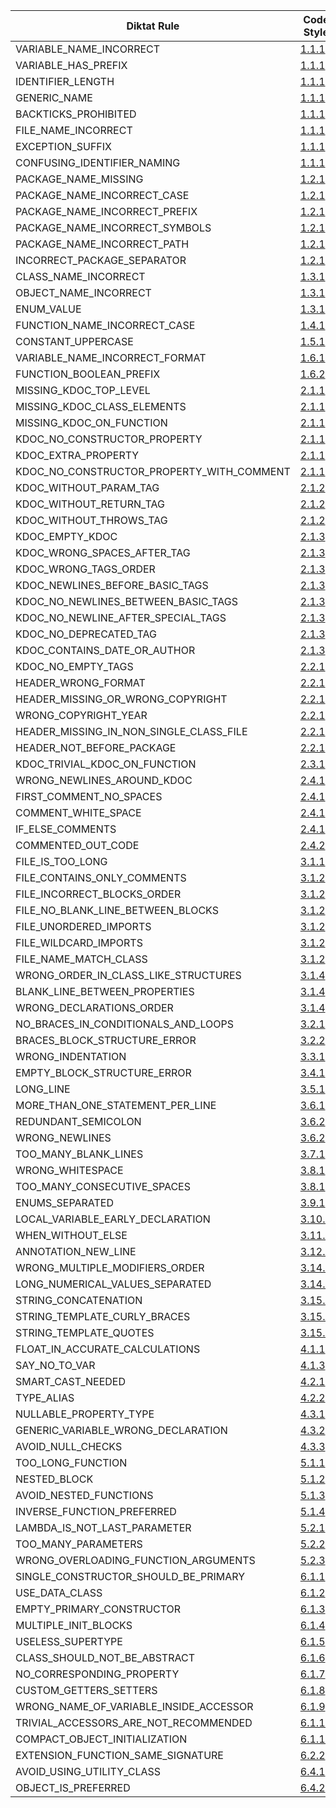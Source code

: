 | Diktat Rule | Code Style | Auto-fixed? |
| ----------------------------------------- | ------ | --- |
| VARIABLE_NAME_INCORRECT | [1.1.1](guide/diktat-coding-convention.md#r1.1.1) | no |
| VARIABLE_HAS_PREFIX | [1.1.1](guide/diktat-coding-convention.md#r1.1.1) | yes |
| IDENTIFIER_LENGTH | [1.1.1](guide/diktat-coding-convention.md#r1.1.1) | no |
| GENERIC_NAME | [1.1.1](guide/diktat-coding-convention.md#r1.1.1) | yes |
| BACKTICKS_PROHIBITED | [1.1.1](guide/diktat-coding-convention.md#r1.1.1) | no |
| FILE_NAME_INCORRECT | [1.1.1](guide/diktat-coding-convention.md#r1.1.1) | yes |
| EXCEPTION_SUFFIX | [1.1.1](guide/diktat-coding-convention.md#r1.1.1) | yes |
| CONFUSING_IDENTIFIER_NAMING | [1.1.1](guide/diktat-coding-convention.md#r1.1.1) | no |
| PACKAGE_NAME_MISSING | [1.2.1](guide/diktat-coding-convention.md#r1.2.1) | yes |
| PACKAGE_NAME_INCORRECT_CASE | [1.2.1](guide/diktat-coding-convention.md#r1.2.1) | yes |
| PACKAGE_NAME_INCORRECT_PREFIX | [1.2.1](guide/diktat-coding-convention.md#r1.2.1) | yes |
| PACKAGE_NAME_INCORRECT_SYMBOLS | [1.2.1](guide/diktat-coding-convention.md#r1.2.1) | no |
| PACKAGE_NAME_INCORRECT_PATH | [1.2.1](guide/diktat-coding-convention.md#r1.2.1) | yes |
| INCORRECT_PACKAGE_SEPARATOR | [1.2.1](guide/diktat-coding-convention.md#r1.2.1) | yes |
| CLASS_NAME_INCORRECT | [1.3.1](guide/diktat-coding-convention.md#r1.3.1) | yes |
| OBJECT_NAME_INCORRECT | [1.3.1](guide/diktat-coding-convention.md#r1.3.1) | yes |
| ENUM_VALUE | [1.3.1](guide/diktat-coding-convention.md#r1.3.1) | yes |
| FUNCTION_NAME_INCORRECT_CASE | [1.4.1](guide/diktat-coding-convention.md#r1.4.1) | yes |
| CONSTANT_UPPERCASE | [1.5.1](guide/diktat-coding-convention.md#r1.5.1) | yes |
| VARIABLE_NAME_INCORRECT_FORMAT | [1.6.1](guide/diktat-coding-convention.md#r1.6.1) | yes |
| FUNCTION_BOOLEAN_PREFIX | [1.6.2](guide/diktat-coding-convention.md#r1.6.2) | yes |
| MISSING_KDOC_TOP_LEVEL | [2.1.1](guide/diktat-coding-convention.md#r2.1.1) | no |
| MISSING_KDOC_CLASS_ELEMENTS | [2.1.1](guide/diktat-coding-convention.md#r2.1.1) | no |
| MISSING_KDOC_ON_FUNCTION | [2.1.1](guide/diktat-coding-convention.md#r2.1.1) | yes |
| KDOC_NO_CONSTRUCTOR_PROPERTY | [2.1.1](guide/diktat-coding-convention.md#r2.1.1) | yes |
| KDOC_EXTRA_PROPERTY | [2.1.1](guide/diktat-coding-convention.md#r2.1.1) | no |
| KDOC_NO_CONSTRUCTOR_PROPERTY_WITH_COMMENT | [2.1.1](guide/diktat-coding-convention.md#r2.1.1) | yes |
| KDOC_WITHOUT_PARAM_TAG | [2.1.2](guide/diktat-coding-convention.md#r2.1.2) | yes |
| KDOC_WITHOUT_RETURN_TAG | [2.1.2](guide/diktat-coding-convention.md#r2.1.2) | yes |
| KDOC_WITHOUT_THROWS_TAG | [2.1.2](guide/diktat-coding-convention.md#r2.1.2) | yes |
| KDOC_EMPTY_KDOC | [2.1.3](guide/diktat-coding-convention.md#r2.1.3) | no |
| KDOC_WRONG_SPACES_AFTER_TAG | [2.1.3](guide/diktat-coding-convention.md#r2.1.3) | yes |
| KDOC_WRONG_TAGS_ORDER | [2.1.3](guide/diktat-coding-convention.md#r2.1.3) | yes |
| KDOC_NEWLINES_BEFORE_BASIC_TAGS | [2.1.3](guide/diktat-coding-convention.md#r2.1.3) | yes |
| KDOC_NO_NEWLINES_BETWEEN_BASIC_TAGS | [2.1.3](guide/diktat-coding-convention.md#r2.1.3) | yes |
| KDOC_NO_NEWLINE_AFTER_SPECIAL_TAGS | [2.1.3](guide/diktat-coding-convention.md#r2.1.3) | yes |
| KDOC_NO_DEPRECATED_TAG | [2.1.3](guide/diktat-coding-convention.md#r2.1.3) | yes |
| KDOC_CONTAINS_DATE_OR_AUTHOR | [2.1.3](guide/diktat-coding-convention.md#r2.1.3) | no |
| KDOC_NO_EMPTY_TAGS | [2.2.1](guide/diktat-coding-convention.md#r2.2.1) | no |
| HEADER_WRONG_FORMAT | [2.2.1](guide/diktat-coding-convention.md#r2.2.1) | yes |
| HEADER_MISSING_OR_WRONG_COPYRIGHT | [2.2.1](guide/diktat-coding-convention.md#r2.2.1) | yes |
| WRONG_COPYRIGHT_YEAR | [2.2.1](guide/diktat-coding-convention.md#r2.2.1) | yes |
| HEADER_MISSING_IN_NON_SINGLE_CLASS_FILE | [2.2.1](guide/diktat-coding-convention.md#r2.2.1) | no |
| HEADER_NOT_BEFORE_PACKAGE | [2.2.1](guide/diktat-coding-convention.md#r2.2.1) | yes |
| KDOC_TRIVIAL_KDOC_ON_FUNCTION | [2.3.1](guide/diktat-coding-convention.md#r2.3.1) | no |
| WRONG_NEWLINES_AROUND_KDOC | [2.4.1](guide/diktat-coding-convention.md#r2.4.1) | yes |
| FIRST_COMMENT_NO_SPACES | [2.4.1](guide/diktat-coding-convention.md#r2.4.1) | yes |
| COMMENT_WHITE_SPACE | [2.4.1](guide/diktat-coding-convention.md#r2.4.1) | yes |
| IF_ELSE_COMMENTS | [2.4.1](guide/diktat-coding-convention.md#r2.4.1) | yes |
| COMMENTED_OUT_CODE | [2.4.2](guide/diktat-coding-convention.md#r2.4.2) | no |
| FILE_IS_TOO_LONG | [3.1.1](guide/diktat-coding-convention.md#r3.1.1) | no |
| FILE_CONTAINS_ONLY_COMMENTS | [3.1.2](guide/diktat-coding-convention.md#r3.1.2) | no |
| FILE_INCORRECT_BLOCKS_ORDER | [3.1.2](guide/diktat-coding-convention.md#r3.1.2) | yes |
| FILE_NO_BLANK_LINE_BETWEEN_BLOCKS | [3.1.2](guide/diktat-coding-convention.md#r3.1.2) | yes |
| FILE_UNORDERED_IMPORTS | [3.1.2](guide/diktat-coding-convention.md#r3.1.2) | yes |
| FILE_WILDCARD_IMPORTS | [3.1.2](guide/diktat-coding-convention.md#r3.1.2) | no |
| FILE_NAME_MATCH_CLASS | [3.1.2](guide/diktat-coding-convention.md#r3.1.2) | yes |
| WRONG_ORDER_IN_CLASS_LIKE_STRUCTURES | [3.1.4](guide/diktat-coding-convention.md#r3.1.4) | yes |
| BLANK_LINE_BETWEEN_PROPERTIES | [3.1.4](guide/diktat-coding-convention.md#r3.1.4) | yes |
| WRONG_DECLARATIONS_ORDER | [3.1.4](guide/diktat-coding-convention.md#r3.1.4) | yes |
| NO_BRACES_IN_CONDITIONALS_AND_LOOPS | [3.2.1](guide/diktat-coding-convention.md#r3.2.1) | yes |
| BRACES_BLOCK_STRUCTURE_ERROR | [3.2.2](guide/diktat-coding-convention.md#r3.2.2) | yes |
| WRONG_INDENTATION | [3.3.1](guide/diktat-coding-convention.md#r3.3.1) | yes |
| EMPTY_BLOCK_STRUCTURE_ERROR | [3.4.1](guide/diktat-coding-convention.md#r3.4.1) | yes |
| LONG_LINE | [3.5.1](guide/diktat-coding-convention.md#r3.5.1) | yes |
| MORE_THAN_ONE_STATEMENT_PER_LINE | [3.6.1](guide/diktat-coding-convention.md#r3.6.1) | yes |
| REDUNDANT_SEMICOLON | [3.6.2](guide/diktat-coding-convention.md#r3.6.2) | yes |
| WRONG_NEWLINES | [3.6.2](guide/diktat-coding-convention.md#r3.6.2) | yes |
| TOO_MANY_BLANK_LINES | [3.7.1](guide/diktat-coding-convention.md#r3.7.1) | yes |
| WRONG_WHITESPACE | [3.8.1](guide/diktat-coding-convention.md#r3.8.1) | yes |
| TOO_MANY_CONSECUTIVE_SPACES | [3.8.1](guide/diktat-coding-convention.md#r3.8.1) | yes |
| ENUMS_SEPARATED | [3.9.1](guide/diktat-coding-convention.md#r3.9.1) | yes |
| LOCAL_VARIABLE_EARLY_DECLARATION | [3.10.2](guide/diktat-coding-convention.md#r3.10.2) | no |
| WHEN_WITHOUT_ELSE | [3.11.1](guide/diktat-coding-convention.md#r3.11.1) | yes |
| ANNOTATION_NEW_LINE | [3.12.1](guide/diktat-coding-convention.md#r3.12.1) | yes |
| WRONG_MULTIPLE_MODIFIERS_ORDER | [3.14.1](guide/diktat-coding-convention.md#r3.14.1) | yes |
| LONG_NUMERICAL_VALUES_SEPARATED | [3.14.2](guide/diktat-coding-convention.md#r3.14.2) | yes |
| STRING_CONCATENATION | [3.15.1](guide/diktat-coding-convention.md#r3.15.1) | no |
| STRING_TEMPLATE_CURLY_BRACES | [3.15.2](guide/diktat-coding-convention.md#r3.15.2) | yes |
| STRING_TEMPLATE_QUOTES | [3.15.2](guide/diktat-coding-convention.md#r3.15.2) | yes |
| FLOAT_IN_ACCURATE_CALCULATIONS | [4.1.1](guide/diktat-coding-convention.md#r4.1.1) | no |
| SAY_NO_TO_VAR | [4.1.3](guide/diktat-coding-convention.md#r4.1.3) | no |
| SMART_CAST_NEEDED | [4.2.1](guide/diktat-coding-convention.md#r4.2.1) | yes |
| TYPE_ALIAS | [4.2.2](guide/diktat-coding-convention.md#r4.2.2) | no |
| NULLABLE_PROPERTY_TYPE | [4.3.1](guide/diktat-coding-convention.md#r4.3.1) | yes |
| GENERIC_VARIABLE_WRONG_DECLARATION | [4.3.2](guide/diktat-coding-convention.md#r4.3.2) | yes |
| AVOID_NULL_CHECKS | [4.3.3](guide/diktat-coding-convention.md#r4.3.3) | no |
| TOO_LONG_FUNCTION | [5.1.1](guide/diktat-coding-convention.md#r5.1.1) | no |
| NESTED_BLOCK | [5.1.2](guide/diktat-coding-convention.md#r5.1.2) | no |
| AVOID_NESTED_FUNCTIONS | [5.1.3](guide/diktat-coding-convention.md#r5.1.3) | yes |
| INVERSE_FUNCTION_PREFERRED | [5.1.4](guide/diktat-coding-convention.md#r5.1.4) | yes |
| LAMBDA_IS_NOT_LAST_PARAMETER | [5.2.1](guide/diktat-coding-convention.md#r5.2.1) | no |
| TOO_MANY_PARAMETERS | [5.2.2](guide/diktat-coding-convention.md#r5.2.2) | no |
| WRONG_OVERLOADING_FUNCTION_ARGUMENTS | [5.2.3](guide/diktat-coding-convention.md#r5.2.3) | no |
| SINGLE_CONSTRUCTOR_SHOULD_BE_PRIMARY | [6.1.1](guide/diktat-coding-convention.md#r6.1.1) | yes |
| USE_DATA_CLASS | [6.1.2](guide/diktat-coding-convention.md#r6.1.2) | no |
| EMPTY_PRIMARY_CONSTRUCTOR | [6.1.3](guide/diktat-coding-convention.md#r6.1.3) | yes |
| MULTIPLE_INIT_BLOCKS | [6.1.4](guide/diktat-coding-convention.md#r6.1.4) | yes |
| USELESS_SUPERTYPE | [6.1.5](guide/diktat-coding-convention.md#r6.1.5) | yes |
| CLASS_SHOULD_NOT_BE_ABSTRACT | [6.1.6](guide/diktat-coding-convention.md#r6.1.6) | yes |
| NO_CORRESPONDING_PROPERTY | [6.1.7](guide/diktat-coding-convention.md#r6.1.7) | no |
| CUSTOM_GETTERS_SETTERS | [6.1.8](guide/diktat-coding-convention.md#r6.1.8) | no |
| WRONG_NAME_OF_VARIABLE_INSIDE_ACCESSOR | [6.1.9](guide/diktat-coding-convention.md#r6.1.9) | no |
| TRIVIAL_ACCESSORS_ARE_NOT_RECOMMENDED | [6.1.10](guide/diktat-coding-convention.md#r6.1.10) | yes |
| COMPACT_OBJECT_INITIALIZATION | [6.1.11](guide/diktat-coding-convention.md#r6.1.11) | yes |
| EXTENSION_FUNCTION_SAME_SIGNATURE | [6.2.2](guide/diktat-coding-convention.md#r6.2.2) | no |
| AVOID_USING_UTILITY_CLASS | [6.4.1](guide/diktat-coding-convention.md#r6.4.1) | no |
| OBJECT_IS_PREFERRED | [6.4.2](guide/diktat-coding-convention.md#r6.4.2) | yes |